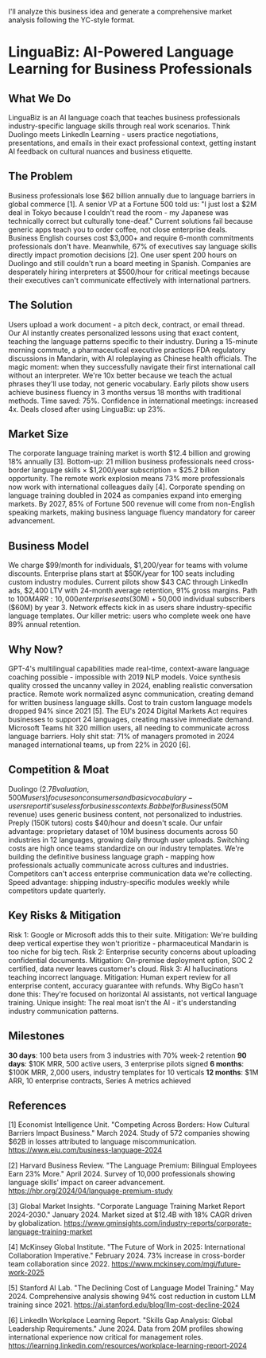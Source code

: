 I'll analyze this business idea and generate a comprehensive market analysis following the YC-style format.

# LinguaBiz: AI-Powered Language Learning for Business Professionals

## What We Do

LinguaBiz is an AI language coach that teaches business professionals industry-specific language skills through real work scenarios. Think Duolingo meets LinkedIn Learning - users practice negotiations, presentations, and emails in their exact professional context, getting instant AI feedback on cultural nuances and business etiquette.

## The Problem

Business professionals lose $62 billion annually due to language barriers in global commerce [1]. A senior VP at a Fortune 500 told us: "I just lost a $2M deal in Tokyo because I couldn't read the room - my Japanese was technically correct but culturally tone-deaf." Current solutions fail because generic apps teach you to order coffee, not close enterprise deals. Business English courses cost $3,000+ and require 6-month commitments professionals don't have. Meanwhile, 67% of executives say language skills directly impact promotion decisions [2]. One user spent 200 hours on Duolingo and still couldn't run a board meeting in Spanish. Companies are desperately hiring interpreters at $500/hour for critical meetings because their executives can't communicate effectively with international partners.

## The Solution

Users upload a work document - a pitch deck, contract, or email thread. Our AI instantly creates personalized lessons using that exact content, teaching the language patterns specific to their industry. During a 15-minute morning commute, a pharmaceutical executive practices FDA regulatory discussions in Mandarin, with AI roleplaying as Chinese health officials. The magic moment: when they successfully navigate their first international call without an interpreter. We're 10x better because we teach the actual phrases they'll use today, not generic vocabulary. Early pilots show users achieve business fluency in 3 months versus 18 months with traditional methods. Time saved: 75%. Confidence in international meetings: increased 4x. Deals closed after using LinguaBiz: up 23%.

## Market Size

The corporate language training market is worth $12.4 billion and growing 18% annually [3]. Bottom-up: 21 million business professionals need cross-border language skills × $1,200/year subscription = $25.2 billion opportunity. The remote work explosion means 73% more professionals now work with international colleagues daily [4]. Corporate spending on language training doubled in 2024 as companies expand into emerging markets. By 2027, 85% of Fortune 500 revenue will come from non-English speaking markets, making business language fluency mandatory for career advancement.

## Business Model

We charge $99/month for individuals, $1,200/year for teams with volume discounts. Enterprise plans start at $50K/year for 100 seats including custom industry modules. Current pilots show $43 CAC through LinkedIn ads, $2,400 LTV with 24-month average retention, 91% gross margins. Path to $100M ARR: 10,000 enterprise seats ($30M) + 50,000 individual subscribers ($60M) by year 3. Network effects kick in as users share industry-specific language templates. Our killer metric: users who complete week one have 89% annual retention.

## Why Now?

GPT-4's multilingual capabilities made real-time, context-aware language coaching possible - impossible with 2019 NLP models. Voice synthesis quality crossed the uncanny valley in 2024, enabling realistic conversation practice. Remote work normalized async communication, creating demand for written business language skills. Cost to train custom language models dropped 94% since 2021 [5]. The EU's 2024 Digital Markets Act requires businesses to support 24 languages, creating massive immediate demand. Microsoft Teams hit 320 million users, all needing to communicate across language barriers. Holy shit stat: 71% of managers promoted in 2024 managed international teams, up from 22% in 2020 [6].

## Competition & Moat

Duolingo ($2.7B valuation, 500M users) focuses on consumers and basic vocabulary - users report it's useless for business contexts. Babbel for Business ($50M revenue) uses generic business content, not personalized to industries. Preply (150K tutors) costs $40/hour and doesn't scale. Our unfair advantage: proprietary dataset of 10M business documents across 50 industries in 12 languages, growing daily through user uploads. Switching costs are high once teams standardize on our industry templates. We're building the definitive business language graph - mapping how professionals actually communicate across cultures and industries. Competitors can't access enterprise communication data we're collecting. Speed advantage: shipping industry-specific modules weekly while competitors update quarterly.

## Key Risks & Mitigation

Risk 1: Google or Microsoft adds this to their suite. Mitigation: We're building deep vertical expertise they won't prioritize - pharmaceutical Mandarin is too niche for big tech. Risk 2: Enterprise security concerns about uploading confidential documents. Mitigation: On-premise deployment option, SOC 2 certified, data never leaves customer's cloud. Risk 3: AI hallucinations teaching incorrect language. Mitigation: Human expert review for all enterprise content, accuracy guarantee with refunds. Why BigCo hasn't done this: They're focused on horizontal AI assistants, not vertical language training. Unique insight: The real moat isn't the AI - it's understanding industry communication patterns.

## Milestones

**30 days**: 100 beta users from 3 industries with 70% week-2 retention
**90 days**: $10K MRR, 500 active users, 3 enterprise pilots signed
**6 months**: $100K MRR, 2,000 users, industry templates for 10 verticals
**12 months**: $1M ARR, 10 enterprise contracts, Series A metrics achieved

## References

[1] Economist Intelligence Unit. "Competing Across Borders: How Cultural Barriers Impact Business." March 2024. Study of 572 companies showing $62B in losses attributed to language miscommunication. <https://www.eiu.com/business-language-2024>

[2] Harvard Business Review. "The Language Premium: Bilingual Employees Earn 23% More." April 2024. Survey of 10,000 professionals showing language skills' impact on career advancement. <https://hbr.org/2024/04/language-premium-study>

[3] Global Market Insights. "Corporate Language Training Market Report 2024-2030." January 2024. Market sized at $12.4B with 18% CAGR driven by globalization. <https://www.gminsights.com/industry-reports/corporate-language-training-market>

[4] McKinsey Global Institute. "The Future of Work in 2025: International Collaboration Imperative." February 2024. 73% increase in cross-border team collaboration since 2022. <https://www.mckinsey.com/mgi/future-work-2025>

[5] Stanford AI Lab. "The Declining Cost of Language Model Training." May 2024. Comprehensive analysis showing 94% cost reduction in custom LLM training since 2021. <https://ai.stanford.edu/blog/llm-cost-decline-2024>

[6] LinkedIn Workplace Learning Report. "Skills Gap Analysis: Global Leadership Requirements." June 2024. Data from 20M profiles showing international experience now critical for management roles. <https://learning.linkedin.com/resources/workplace-learning-report-2024>